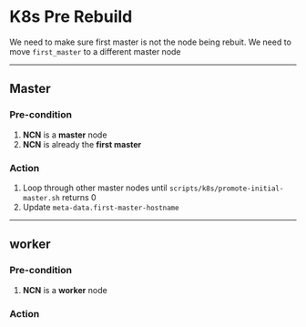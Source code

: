 # K8s Pre Rebuild

We need to make sure first master is not the node being rebuit. We need to move `first_master` to a different master node

---

## Master

### Pre-condition

1. **NCN** is a **master** node
1. **NCN** is already the **first master**

### Action

1. Loop through other master nodes until `scripts/k8s/promote-initial-master.sh` returns 0
2. Update `meta-data.first-master-hostname`

---

## worker

### Pre-condition

1. **NCN** is a **worker** node

### Action
